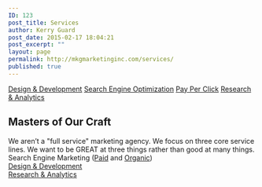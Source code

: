 ```yaml
---
ID: 123
post_title: Services
author: Kerry Guard
post_date: 2015-02-17 18:04:21
post_excerpt: ""
layout: page
permalink: http://mkgmarketinginc.com/services/
published: true
---
```

<section class="projects-1">
<div class="container">
<div class="title">

<a href="/services/design-development">Design &amp; Development</a> <a href="/services/search-engine-optimization">Search Engine Optimization</a> <a href="/services/ppc">Pay Per Click</a> <a href="/services/research-analytics">Research &amp; Analytics</a>

</div>
<div class="head-box">
<h2>Masters of Our Craft</h2>
We aren’t a "full service" marketing agency. We focus on three core service lines. We want to be GREAT at three things rather than good at many things.
<div class="features">
<div>Search Engine Marketing (<a href="/services/ppc/">Paid</a> and <a href="/services/search-engine-optimization"> Organic</a>)</div>
<div><a href="/services/design-development/">Design &amp; Development</a></div>
<div><a href="/services/research-analytics/">Research &amp; Analytics</a></div>
</div>
</div>
</div>
<!--/.container-->

</section>
